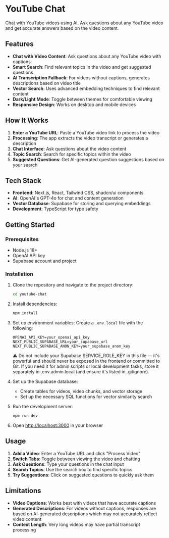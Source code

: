 # YouTube Chat

Chat with YouTube videos using AI. Ask questions about any YouTube video and get accurate answers based on the video content.

## Features

- **Chat with Video Content**: Ask questions about any YouTube video with captions
- **Smart Search**: Find relevant topics in the video and get suggested questions
- **AI Transcription Fallback**: For videos without captions, generates descriptions based on video title
- **Vector Search**: Uses advanced embedding techniques to find relevant content
- **Dark/Light Mode**: Toggle between themes for comfortable viewing
- **Responsive Design**: Works on desktop and mobile devices

## How It Works

1. **Enter a YouTube URL**: Paste a YouTube video link to process the video
2. **Processing**: The app extracts the video transcript or generates a description
3. **Chat Interface**: Ask questions about the video content
4. **Topic Search**: Search for specific topics within the video
5. **Suggested Questions**: Get AI-generated question suggestions based on your search

## Tech Stack

- **Frontend**: Next.js, React, Tailwind CSS, shadcn/ui components
- **AI**: OpenAI's GPT-4o for chat and content generation
- **Vector Database**: Supabase for storing and querying embeddings
- **Development**: TypeScript for type safety

## Getting Started

### Prerequisites

- Node.js 18+
- OpenAI API key
- Supabase account and project

### Installation

1. Clone the repository and navigate to the project directory:
   ```bash
   cd youtube-chat
   ```

2. Install dependencies:
   ```bash
   npm install
   ```

3. Set up environment variables:
   Create a `.env.local` file with the following:
   ```
   OPENAI_API_KEY=your_openai_api_key
   NEXT_PUBLIC_SUPABASE_URL=your_supabase_url
   NEXT_PUBLIC_SUPABASE_ANON_KEY=your_supabase_anon_key
   ```
   ⚠️ Do not include your Supabase SERVICE_ROLE_KEY in this file — it's powerful and should never be exposed in the frontend or committed to Git.       If you need it for admin scripts or local development tasks, store it separately in .env.admin.local (and ensure it's listed in .gitignore).

4. Set up the Supabase database:
   - Create tables for videos, video chunks, and vector storage
   - Set up the necessary SQL functions for vector similarity search

5. Run the development server:
   ```bash
   npm run dev
   ```

6. Open [http://localhost:3000](http://localhost:3000) in your browser

## Usage

1. **Add a Video**: Enter a YouTube URL and click "Process Video"
2. **Switch Tabs**: Toggle between viewing the video and chatting
3. **Ask Questions**: Type your questions in the chat input
4. **Search Topics**: Use the search box to find specific topics
5. **Try Suggestions**: Click on suggested questions to quickly ask them

## Limitations

- **Video Captions**: Works best with videos that have accurate captions
- **Generated Descriptions**: For videos without captions, responses are based on AI-generated descriptions which may not accurately reflect video content
- **Context Length**: Very long videos may have partial transcript processing
